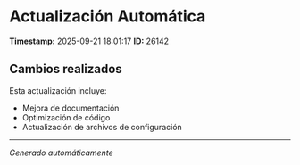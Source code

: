 # Actualización Automática

**Timestamp:** 2025-09-21 18:01:17
**ID:** 26142

## Cambios realizados

Esta actualización incluye:
- Mejora de documentación
- Optimización de código
- Actualización de archivos de configuración

---
*Generado automáticamente*
